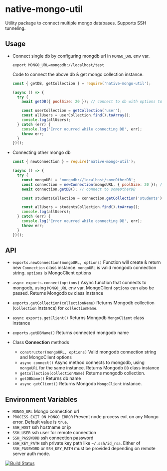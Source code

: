 # native-mongo-util

Utility package to connect multiple mongo databases. Supports SSH tunneling.

## Usage

- Connect single db by configuring mongdb url in `MONGO_URL` env var.

  ```
  export MONGO_URL=mongodb://localhost/test
  ```

  Code to connect the above db & get mongo collection instance.

  ```javascript
  const { getDB, getCollection } = require('native-mongo-util');

  (async () => {
    try {
      await getDB({ poolSize: 20 }); // connect to db with options to MongoClient

      const userCollection = getCollection('user');
      const allUsers = userCollection.find().toArray();
      console.log(allUsers);
    } catch (err) {
      console.log('Error ocurred while connecting DB', err);
      throw err;
    }
  })();
  ```

- Connecting other mongo db

  ```javascript
  const { newConnection } = require('native-mongo-util');

  (async () => {
    try {
      const mongoURL = 'mongodb://localhost/someOtherDB';
      const connection = newConnection(mongoURL, { poolSize: 20 }); // Provide mongo uri & MongoClient options
      await connection.getDB(); // connect to someOtherDB

      const studentsCollection = connection.getCollection('students'); // get students collection from someOtherDB connection.

      const allUsers = studentsCollection.find().toArray();
      console.log(allUsers);
    } catch (err) {
      console.log('Error ocurred while connecting DB', err);
      throw err;
    }
  })();
  ```

## API

- `exports.newConnection(mongoURL, options)` Function will create & return new `Connection` class instance. `mongoURL` is valid mongodb connection string. `options` is MongoClient options
- `async exports.connect(options)` Async function that connects to mongodb, using `MONGO_URL` env var. MongoClient `options` can also be passed. Returns Mongodb `DB` class instance
- `exports.getCollection(collectionName)` Returns Mongodb collection (`Collection` instance) for `collectionName`.
- `async exports.getClient()` Returns Mongodb `MongoClient` class instance
- `exports.getDBName()` Returns connected mongodb name

- Class **Connection** methods
  - `constructor(mongoURL, options)` Valid mongodb connection string and MongoClient options
  - `async connect()` Async method connects to mongodb, using `mongoURL` for the same instance. Returns Mongodb `DB` class instance
  - `getCollection(collectionName)` Returns mongodb collection.
  - `getDBName()` Returns db name
  - `async getClient()` Returns Mongodb `MongoClient` instance.

## Environment Variables

- `MONGO_URL` Mongo connection url
- `PROCESS_EXIT_ON_MONGO_ERROR` Prevent node process exit on any Mongo error. Default value is `true`.
- `SSH_HOST` ssh hostname or ip
- `SSH_USER` ssh user for remote connection
- `SSH_PASSWORD` ssh connection password
- `SSH_KEY_PATH` ssh private key path like `~/.ssh/id_rsa`. Either of `SSH_PASSWORD` or `SSH_KEY_PATH` must be provided depending on remote server auth mode.

[![Build Status](https://travis-ci.org/saggiyogesh/native-mongo-util.svg?branch=master)](https://travis-ci.org/saggiyogesh/native-mongo-util)
